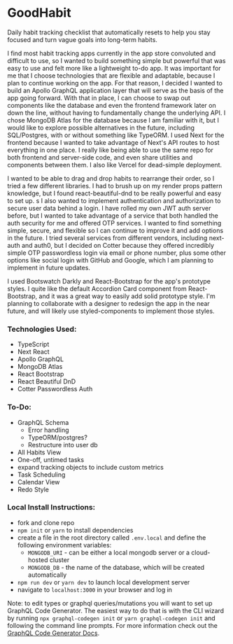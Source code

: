 # GoodHabit

Daily habit tracking checklist that automatically resets to help you stay focused and turn vague goals into long-term habits.

I find most habit tracking apps currently in the app store convoluted and difficult to use, so I wanted to build something simple but powerful that was easy to use and felt more like a lightweight to-do app. It was important for me that I choose technologies that are flexible and adaptable, because I plan to continue working on the app. For that reason, I decided I wanted to build an Apollo GraphQL application layer that will serve as the basis of the app going forward. With that in place, I can choose to swap out components like the database and even the frontend framework later on down the line, without having to fundamentally change the underlying API. I chose MongoDB Atlas for the database because I am familiar with it, but I would like to explore possible alternatives in the future, including SQL/Postgres, with or without something like TypeORM. I used Next for the frontend because I wanted to take advantage of Next's API routes to host everything in one place. I really like being able to use the same repo for both frontend and server-side code, and even share utilities and components between them. I also like Vercel for dead-simple deployment.

I wanted to be able to drag and drop habits to rearrange their order, so I tried a few different libraries. I had to brush up on my render props pattern knowledge, but I found react-beautiful-dnd to be really powerful and easy to set up.
s
I also wanted to implement authentication and authorization to secure user data behind a login. I have rolled my own JWT auth server before, but I wanted to take advantage of a service that both handled the auth security for me and offered OTP services. I wanted to find something simple, secure, and flexible so I can continue to improve it and add options in the future. I tried several services from different vendors, including next-auth and auth0, but I decided on Cotter because they offered incredibly simple OTP passwordless login via email or phone number, plus some other options like social login with GitHub and Google, which I am planning to implement in future updates.

I used Bootswatch Darkly and React-Bootstrap for the app's prototype styles. I quite like the default Accordion Card component from React-Bootstrap, and it was a great way to easily add solid prototype style. I'm planning to collaborate with a designer to redesign the app in the near future, and will likely use styled-components to implement those styles.

### Technologies Used:

- TypeScript
- Next React
- Apollo GraphQL
- MongoDB Atlas
- React Bootstrap
- React Beautiful DnD
- Cotter Passwordless Auth

### To-Do:

- GraphQL Schema
  - Error handling
  - TypeORM/postgres?
  - Restructure into user db
- All Habits View
- One-off, untimed tasks
- expand tracking objects to include custom metrics
- Task Scheduling
- Calendar View
- Redo Style

### Local Install Instructions:

- fork and clone repo
- `npm init` or `yarn` to install dependencies
- create a file in the root directory called `.env.local` and define the following environment variables:
  - `MONGODB_URI` - can be either a local mongodb server or a cloud-hosted cluster
  - `MONGODB_DB` - the name of the database, which will be created automatically
- `npm run dev` or `yarn dev` to launch local development server
- navigate to `localhost:3000` in your browser and log in

Note: to edit types or graphql queries/mutations you will want to set up GraphQL Code Generator. The easiest way to do that is with the CLI wizard by running `npx graphql-codegen init` or `yarn graphql-codegen init` and following the command line prompts. For more information check out the [GraphQL Code Generator Docs](https://graphql-code-generator.com/docs/getting-started/installation).

